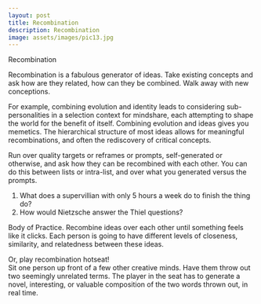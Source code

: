 ```yaml
---
layout: post
title: Recombination
description: Recombination
image: assets/images/pic13.jpg
---
```


Recombination

Recombination is a fabulous generator of ideas. Take existing concepts and ask how are they related, how can they be combined. Walk away with new conceptions.

For example, combining evolution and identity leads to considering sub-personalities in a selection context for mindshare, each attempting to shape the world for the benefit of itself. Combining evolution and ideas gives you memetics. The hierarchical structure of most ideas allows for meaningful recombinations, and often the rediscovery of critical concepts.

Run over quality targets or reframes or prompts, self-generated or otherwise, and ask how they can be recombined with each other. You can do this between lists or intra-list, and over what you generated versus the prompts.
1. What does a supervillian with only 5 hours a week do to finish the thing do?  
2. How would Nietzsche answer the Thiel questions?  

Body of Practice. Recombine ideas over each other until something feels like it clicks. Each person is going to have different levels of closeness, similarity, and relatedness between these ideas.

Or, play recombination hotseat!  
Sit one person up front of a few other creative minds. Have them throw out two seemingly unrelated terms. The player in the seat has to generate a novel, interesting, or valuable composition of the two words thrown out, in real time.